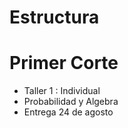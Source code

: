 # Estructura

# Primer Corte

* Taller 1 : Individual 
* Probabilidad y Algebra
* Entrega 24 de agosto

